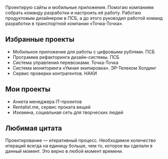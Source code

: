 Проектирую сайты и&nbsp;мобильные приложения. Помогаю компаниям собрать команду разработки и&nbsp;настроить её&nbsp;работу. Работаю продуктовым дизайнером в&nbsp;ПСБ, а&nbsp;до&nbsp;этого руководил работой команд разработки в&nbsp;транспортной компании &laquo;Точка-Точка&raquo;.

## Избранные проекты
- Мобильное приложение для работы с цифровыми рублями. ПСБ
- Программа рефакторинга дизайн-системы. ПСБ
- Система управления перевозками. Точка-Точка
- Система мониторинга «Умная экипировка». ЭР-Телеком Холдинг
- Сервис проверки контрагентов. НАКИ
  
## Мои проекты
- Анкета менеджера IT-проектов
- Rentalist.me, сервис проката вещей
- Изюмина, социальная сеть для творческих людей

## Любимая цитата
Проектирование — итеративный процесс. Необходимое количество итераций всегда на единицу больше, чем то, которое вы сделали в данный момент. Это верно в любой момент времени.

<!--
**metz-hei/metz-hei** is a ✨ _special_ ✨ repository because its `README.md` (this file) appears on your GitHub profile.

Here are some ideas to get you started:

- 🔭 I’m currently working on ...
- 🌱 I’m currently learning ...
- 👯 I’m looking to collaborate on ...
- 🤔 I’m looking for help with ...
- 💬 Ask me about ...
- 📫 How to reach me: ...
- 😄 Pronouns: ...
- ⚡ Fun fact: ...
-->
